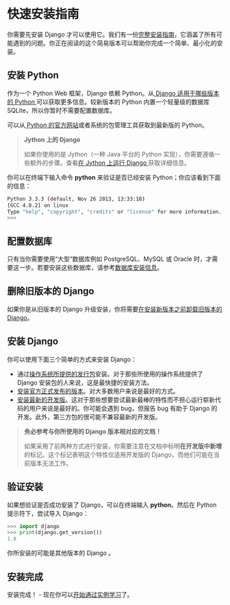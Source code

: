 # 快速安装指南

你需要先安装 Django 才可以使用它。我们有一份[完整安装指南](https://docs.djangoproject.com/en/1.8/topics/install/)，它涵盖了所有可能遇到的问题。你正在阅读的这个简易版本可以帮助你完成一个简单、最小化的安装。

## 安装 Python

作为一个 Python Web 框架，Django 依赖 Python。从[ Django 适用于哪些版本的 Python ](https://docs.djangoproject.com/en/1.8/faq/install/#faq-python-version-support)可以获取更多信息。较新版本的 Python 内置一个轻量级的数据库 SQLite，所以你暂时不需要配置数据库。

可以从[ Python 的官方网站](https://www.python.org/download/)或者系统的包管理工具获取到最新版的 Python。

> **Jython 上的 Django**
>
> 如果你使用的是 Jython（一种 Java 平台的 Python 实现），你需要遵循一些额外的步骤。查看[在 Jython 上运行 Django ](https://docs.djangoproject.com/en/1.8/howto/jython/)获取详细信息。

你可以在终端下输入命令 **python** 来验证是否已经安装 Python；你应该看到下面的信息：

```bash
Python 3.3.3 (default, Nov 26 2013, 13:33:18)
[GCC 4.8.2] on linux
Type "help", "copyright", "credits" or "license" for more information.
>>>
```

## 配置数据库

只有当你需要使用“大型”数据库例如 PostgreSQL、MySQL 或 Oracle 时，才需要这一步。若要安装这些数据库，请参考[数据库安装信息](https://docs.djangoproject.com/en/1.8/topics/install/#database-installation)。

## 删除旧版本的 Django

如果你是从旧版本的 Django 升级安装，你将需要[在安装新版本之前卸载旧版本的 Django](https://docs.djangoproject.com/en/1.8/topics/install/#removing-old-versions-of-django)。

## 安装 Django

你可以使用下面三个简单的方式来安装 Django：

- 通过[操作系统所提供的发行包](https://docs.djangoproject.com/en/1.8/misc/distributions/)安装。对于那些所使用的操作系统提供了 Django 安装包的人来说，这是最快捷的安装方法。
- [安装官方正式发布的版本](https://docs.djangoproject.com/en/1.8/topics/install/#installing-official-release)。对大多数用户来说是最好的方式。
- [安装最新的开发版](https://docs.djangoproject.com/en/1.8/topics/install/#installing-development-version)。这对于那些想要尝试最新最棒的特性而不担心运行崭新代码的用户来说是最好的。你可能会遇到 bug，但报告 bug 有助于 Django 的开发。此外，第三方包的很可能不兼容最新的开发版。

> **务必参考与你所使用的 Django 版本相对应的文档！**
>
> 如果采用了前两种方式进行安装，你需要注意在文档中标明**在开发版中新增**的标记。这个标记表明这个特性仅适用开发版的 Django，而他们可能在当前版本无法工作。

## 验证安装

如果想验证是否成功安装了 Django，可以在终端输入 **python**。然后在 Python 提示符下，尝试导入 Django：

```python
>>> import django
>>> print(django.get_version())
1.8
```

你所安装的可能是其他版本的 Django 。

## 安装完成

安装完成！ - 现在你可以[开始通过实例学习](http://django-intro-zh.readthedocs.org/zh_CN/latest/part1/)了。
